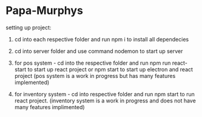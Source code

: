 # Papa-Murphys
setting up project:
1. cd into each respective folder and run npm i to install all dependecies

2. cd into server folder and use command nodemon to start up server

3. for pos system - 
  cd into the respective folder 
  and run npm run react-start to start up react project
  or npm start to start up electron and react project
  (pos system is a work in progress but has many features implemented)

4. for inventory system - cd into respective folder and run npm start to run react project.
  (inventory system is a work in progress and does not have many features implimented)
